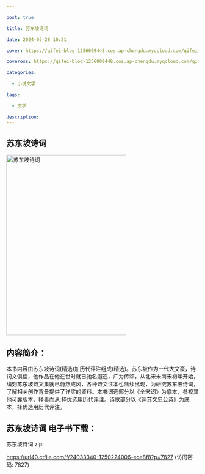 ```yaml
---

post: true

title: 苏东坡诗词

date: 2024-05-28 10:21

cover: https://qifei-blog-1256009448.cos.ap-chengdu.myqcloud.com/qifei-blog/65ee4fc59f345e8d0322d40f.jpg

coveross: https://qifei-blog-1256009448.cos.ap-chengdu.myqcloud.com/qifei-blog/65ee4fc59f345e8d0322d40f.jpg

categories:

  - 小说文学

tags:

  - 文学

description:
---
```


## 苏东坡诗词
<img alt="苏东坡诗词 " class="aligncenter loaded" data-was-processed="true" decoding="async" fetchpriority="high" height="471" src="https://qifei-blog-1256009448.cos.ap-chengdu.myqcloud.com/qifei-blog/65ee4fc59f345e8d0322d40f.jpg " style="cursor: zoom-in;" width="314"/>

## 内容简介：

本书内容由苏东坡诗词(精选)加历代评注组成(精选)。苏东坡作为一代大文豪，诗词文俱佳，他作品在他在世时就已驰名遐迩，广为传颂，从北宋未南宋初年开始，编刻苏东坡诗文集就已蔚然成风，各种诗文注本也陆续出现，为研究苏东坡诗词，了解相关创作背景提供了详实的资料。本书词选部分以《全宋词》为底本，参校其他可靠版本，择善而从:择优选用历代评注。诗歌部分以《评苏文忠公诗》为底本，择优选用历代评注。

## 苏东坡诗词 电子书下载：



苏东坡诗词.zip: 

https://url40.ctfile.com/f/24033340-1250224006-ece8f8?p=7827 (访问密码: 7827)
